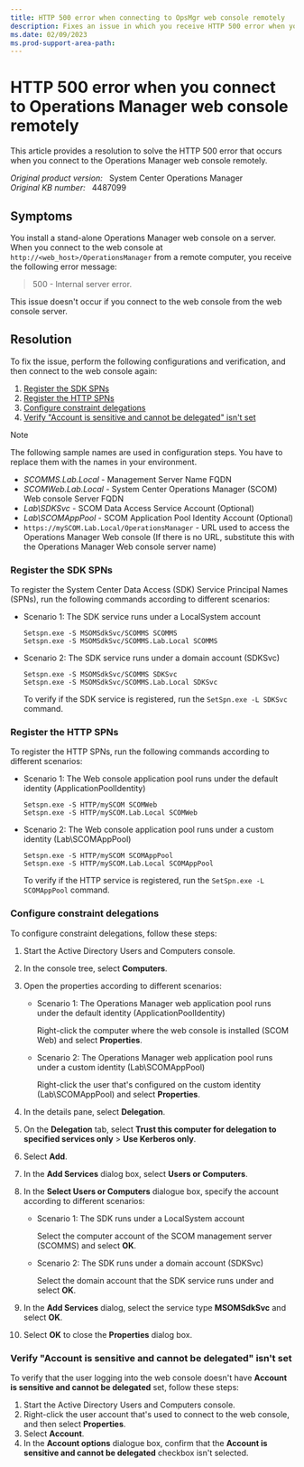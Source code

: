 ```yaml
---
title: HTTP 500 error when connecting to OpsMgr web console remotely
description: Fixes an issue in which you receive HTTP 500 error when you remotely connect to a stand-alone Operations Manager web console.
ms.date: 02/09/2023
ms.prod-support-area-path: 
---
```

# HTTP 500 error when you connect to Operations Manager web console remotely

This article provides a resolution to solve the HTTP 500 error that occurs when you connect to the Operations Manager web console remotely.

_Original product version:_ &nbsp; System Center Operations Manager  
_Original KB number:_ &nbsp; 4487099

## Symptoms

You install a stand-alone Operations Manager web console on a server. When you connect to the web console at `http://<web_host>/OperationsManager` from a remote computer, you receive the following error message:

> 500 - Internal server error.

This issue doesn't occur if you connect to the web console from the web console server.

## Resolution

To fix the issue, perform the following configurations and verification, and then connect to the web console again:

1. [Register the SDK SPNs](#register-the-http-spns)
2. [Register the HTTP SPNs](#register-the-http-spns)
3. [Configure constraint delegations](#configure-constraint-delegations)
4. [Verify "Account is sensitive and cannot be delegated" isn't set](#verify-account-is-sensitive-and-cannot-be-delegated-isnt-set)

> [!NOTE]
> The following sample names are used in configuration steps. You have to replace them with the names in your environment.
>
> - *SCOMMS.Lab.Local* - Management Server Name FQDN
> - *SCOMWeb.Lab.Local* - System Center Operations Manager (SCOM) Web console Server FQDN
> - *Lab\SDKSvc* - SCOM Data Access Service Account (Optional)
> - *Lab\SCOMAppPool* - SCOM Application Pool Identity Account (Optional)
> - `https://mySCOM.Lab.Local/OperationsManager` - URL used to access the Operations Manager Web console (If there is no URL, substitute this with the Operations Manager Web console server name)

### Register the SDK SPNs

To register the System Center Data Access (SDK) Service Principal Names (SPNs), run the following commands according to different scenarios:

- Scenario 1: The SDK service runs under a LocalSystem account

    ```console
    Setspn.exe -S MSOMSdkSvc/SCOMMS SCOMMS
    Setspn.exe -S MSOMSdkSvc/SCOMMS.Lab.Local SCOMMS
    ```

- Scenario 2: The SDK service runs under a domain account (SDKSvc)

    ```console
    Setspn.exe -S MSOMSdkSvc/SCOMMS SDKSvc
    Setspn.exe -S MSOMSdkSvc/SCOMMS.Lab.Local SDKSvc
    ```

    To verify if the SDK service is registered, run the `SetSpn.exe -L SDKSvc` command.

### Register the HTTP SPNs

To register the HTTP SPNs, run the following commands according to different scenarios:

- Scenario 1: The Web console application pool runs under the default identity (ApplicationPoolIdentity)

    ```console
    Setspn.exe -S HTTP/mySCOM SCOMWeb 
    Setspn.exe -S HTTP/mySCOM.Lab.Local SCOMWeb
    ```

- Scenario 2: The Web console application pool runs under a custom identity (Lab\SCOMAppPool)

    ```console
    Setspn.exe -S HTTP/mySCOM SCOMAppPool 
    Setspn.exe -S HTTP/mySCOM.Lab.Local SCOMAppPool
    ```

    To verify if the HTTP service is registered, run the `SetSpn.exe -L SCOMAppPool` command.

### Configure constraint delegations

To configure constraint delegations, follow these steps:

1. Start the Active Directory Users and Computers console.
2. In the console tree, select **Computers**.
3. Open the properties according to different scenarios:

    - Scenario 1: The Operations Manager web application pool runs under the default identity (ApplicationPoolIdentity)

        Right-click the computer where the web console is installed (SCOM Web) and select **Properties**.

    - Scenario 2: The Operations Manager web application pool runs under a custom identity (Lab\SCOMAppPool)

        Right-click the user that's configured on the custom identity (Lab\SCOMAppPool) and select **Properties**.

4. In the details pane, select **Delegation**.
5. On the **Delegation** tab, select **Trust this computer for delegation to specified services only** > **Use Kerberos only**.
6. Select **Add**.
7. In the **Add Services** dialog box, select **Users or Computers**.
8. In the **Select Users or Computers** dialogue box, specify the account according to different scenarios:

    - Scenario 1: The SDK runs under a LocalSystem account

         Select the computer account of the SCOM management server (SCOMMS) and select **OK**.
    - Scenario 2: The SDK runs under a domain account (SDKSvc)

         Select the domain account that the SDK service runs under and select **OK**.

9. In the **Add Services** dialog, select the service type **MSOMSdkSvc** and select **OK**.
10. Select **OK** to close the **Properties** dialog box.

### Verify "Account is sensitive and cannot be delegated" isn't set

To verify that the user logging into the web console doesn't have **Account is sensitive and cannot be delegated** set, follow these steps:

1. Start the Active Directory Users and Computers console.
2. Right-click the user account that's used to connect to the web console, and then select **Properties**.
3. Select **Account**.
4. In the **Account options** dialogue box, confirm that the **Account is sensitive and cannot be delegated** checkbox isn't selected.
